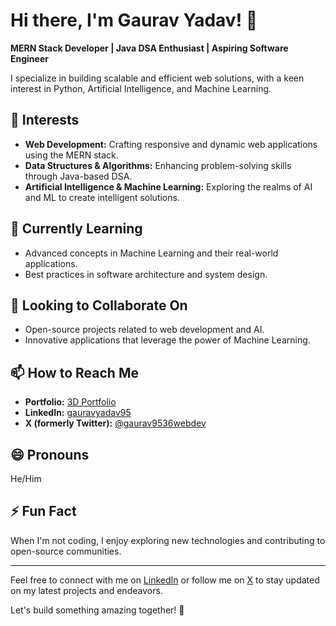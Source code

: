 # Hi there, I'm Gaurav Yadav! 👋

**MERN Stack Developer | Java DSA Enthusiast | Aspiring Software Engineer**

I specialize in building scalable and efficient web solutions, with a keen interest in Python, Artificial Intelligence, and Machine Learning.

## 👀 Interests
- **Web Development:** Crafting responsive and dynamic web applications using the MERN stack.
- **Data Structures & Algorithms:** Enhancing problem-solving skills through Java-based DSA.
- **Artificial Intelligence & Machine Learning:** Exploring the realms of AI and ML to create intelligent solutions.

## 🌱 Currently Learning
- Advanced concepts in Machine Learning and their real-world applications.
- Best practices in software architecture and system design.

## 💞️ Looking to Collaborate On
- Open-source projects related to web development and AI.
- Innovative applications that leverage the power of Machine Learning.

## 📫 How to Reach Me
- **Portfolio:** [3D Portfolio](https://3d-portfolio123.netlify.app/)
- **LinkedIn:** [gauravyadav95](https://www.linkedin.com/in/gauravyadav95)
- **X (formerly Twitter):** [@gaurav9536webdev](https://x.com/gaurav9536webdev)

## 😄 Pronouns
He/Him

## ⚡ Fun Fact
When I'm not coding, I enjoy exploring new technologies and contributing to open-source communities.

---

Feel free to connect with me on [LinkedIn](https://www.linkedin.com/in/gauravyadav95) or follow me on [X](https://x.com/gaurav9536webdev) to stay updated on my latest projects and endeavors.

Let's build something amazing together! 🚀
